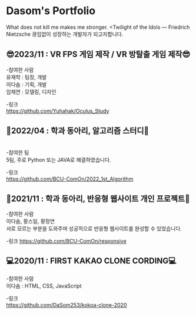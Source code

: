 # Dasom's Portfolio
What does not kill me makes me stronger. <Twilight of the Idols ― Friedrich Nietzsche
끊임없이 성장하는 개발자가 되고자합니다.

<h2>😎2023/11 : VR FPS 게임 제작 / VR 방탈출 게임 제작😎</h2>
-참여한 사람
<br/>
 유재학 : 팀장, 개발
 <br/>
 이다솜 : 기획, 개발
 <br/>
 임채연 : 모델링, 디자인
 <br/>
 
-링크
<br/>
https://github.com/Yuhahak/Oculus_Study

<h2>📝2022/04 : 학과 동아리, 알고리즘 스터디📝</h2>
<br/>
-참여한 팀
<br/>
 5팀, 주로 Python 또는 JAVA로 해결하였습니다.

-링크
<br/>
https://github.com/BCU-ComOn/2022_1st_Algorithm

<h2>📝2021/11 : 학과 동아리, 반응형 웹사이트 개인 프로젝트📝</h2>
-참여한 사람
<br/>
 이다솜, 황스일, 황정연
 <br/>
 서로 모르는 부분을 도와주며 성공적으로 반응형 웹사이트를 완성할 수 있었습니다.

-링크
https://github.com/BCU-ComOn/responsive

<h2>💻2020/11 : FIRST KAKAO CLONE CORDING💻</h2>
-참여한 사람
<br/>
 이다솜 : HTML, CSS, JavaScript
 
-링크
<br/>
https://github.com/DaSom253/kokoa-clone-2020
